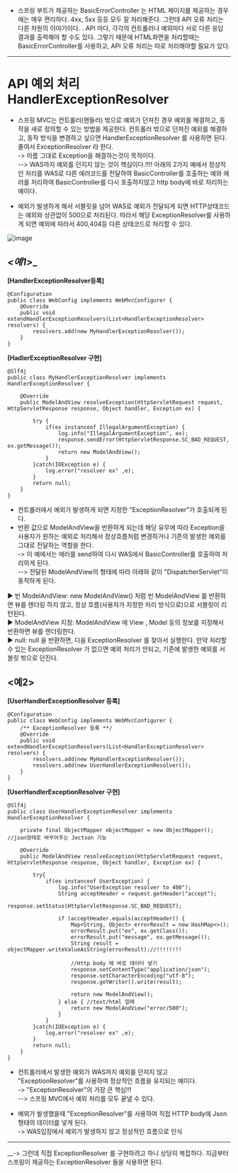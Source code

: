 - 스프링 부트가 제공하는 BasicErrorController 는 HTML 페이지를 제공하는 경우에는 매우 편리하다. 4xx, 5xx 등등 모두 잘 처리해준다. 그런데 API 오류 처리는 다른 차원의 이야기이다. . API 마다, 각각의 컨트롤러나 예외마다 서로 다른 응답 결과를 출력해야 할 수도 있다.
그렇기 때문에 HTML화면을 처리할때는 BasicErrorController를 사용하고, API 오류 처리는 따로 처리해야할 필요가 있다.
----------------------------------

__API 예외 처리 HandlerExceptionResolver__
==================================
- 스프링 MVC는 컨트롤러(핸들러) 밖으로 예외가 던져진 경우 예외를 해결하고, 동작을 새로 정의할 수 있는 방법을 제공한다. 컨트롤러 밖으로 던져진 예외를 해결하고, 동작 방식을 변경하고 싶으면 HandlerExceptionResolver 를 사용하면 된다. 줄여서 ExceptionResolver 라 한다.             
-> 이름 그대로 Exception을 해결하는것이 목적이다.      
--> WAS까지 예외를 던지지 않는 것이 핵심이다.!!!! 아래의 2가지 예에서 정상적인 처리를 WAS로 다른 에러코드를 전달하여 BasicController를 호출하는 예와 에러를 처리하여 BasicController를 다시 호출하지않고 http body에 바로 처리하는 예이다.

- 예외가 발생하게 해서 서블릿을 넘어 WAS로 예외가 전달되게 되면 HTTP상태코드는 예외와 상관없이 500으로 처리된다. 따라서 해당 ExceptionResolver를 사용하게 되면 예외에 따라서 400,404등 다른 상태코드로 처리할 수 있다.     

![image](https://user-images.githubusercontent.com/96917871/160661135-43e19b38-2565-4f02-bfec-2b425a69ea7f.png)


_<예1>__
----------------------------
__[HandlerExceptionResolver등록]__
```
@Configuration
public class WebConfig implements WebMvcConfigurer {
    @Override
    public void extendHandlerExceptionResolvers(List<HandlerExceptionResolver> resolvers) {
        resolvers.add(new MyHandlerExceptionResolver());
    }
}
```

__[HadlerExceptionResolver 구현]__
```
@Slf4j
public class MyHandlerExceptionResolver implements HandlerExceptionResolver {

    @Override
    public ModelAndView resolveException(HttpServletRequest request, HttpServletResponse response, Object handler, Exception ex) {

        try {
            if(ex instanceof IllegalArgumentException) {
                log.info("IllegalArgumentException", ex);
                response.sendError(HttpServletResponse.SC_BAD_REQUEST, ex.getMessage());
                return new ModelAndView();
            }
        }catch(IOException e) {
            log.error("resolver ex" ,e);
        }
        return null;
    }
}
```
- 컨트롤러에서 예외가 발생하게 되면 지정한 "ExceptionResolver"가 호출되게 된다.
- 반환 값으로 ModelAndView을 반환하게 되는데 해당 유무에 따라 Exception을 사용자가 원하는 예외로 처리해서 정상흐름처럼 변경하거나 기존의 발생한 예외를 그대로 전달하는 역할을 한다.     
-> 이 예에서는 에러를 send하여 다시 WAS에서 BasicController를 호출하여 처리하게 된다.      
--> 전달된 ModelAndView의 형태에 따라 아래와 같이 "DispatcherServlet"이 동작하게 된다.     


▶ 빈 ModelAndView: new ModelAndView() 처럼 빈 ModelAndView 를 반환하면 뷰를 렌더링 하지 않고, 정상 흐름(사용자가 지정한 처리 방식으로)으로 서블릿이 리턴된다.                     
▶ ModelAndView 지정: ModelAndView 에 View , Model 등의 정보를 지정해서 반환하면 뷰를 렌더링한다.                 
▶ null: null 을 반환하면, 다음 ExceptionResolver 를 찾아서 실행한다. 만약 처리할 수 있는 ExceptionResolver 가 없으면 예외 처리가 안되고, 기존에 발생한 예외를 서블릿 밖으로 던진다.          



__<예2>__
---------------------------    
__[UserHandlerExceptionResolver 등록]__
```
@Configuration
public class WebConfig implements WebMvcConfigurer {
    /** ExceptionResolver 등록 **/
    @Override
    public void extendHandlerExceptionResolvers(List<HandlerExceptionResolver> resolvers) {
        resolvers.add(new MyHandlerExceptionResolver());
        resolvers.add(new UserHandlerExceptionResolver());
    }
}
```

__[UserHandlerExceptionResolver 구현]__
```
@Slf4j
public class UserHandlerExceptionResolver implements HandlerExceptionResolver {

    private final ObjectMapper objectMapper = new ObjectMapper(); //json형태로 바꾸어주는 Jectson 기능

    @Override
    public ModelAndView resolveException(HttpServletRequest request, HttpServletResponse response, Object handler, Exception ex) {

        try{
            if(ex instanceof UserException) {
                log.info("UserException resolver to 400");
                String acceptHeader = request.getHeader("accept");
                response.setStatus(HttpServletResponse.SC_BAD_REQUEST);

                if (acceptHeader.equals(acceptHeader)) {
                    Map<String, Object> errorResult = new HashMap<>();
                    errorResult.put("ex", ex.getClass());
                    errorResult.put("message", ex.getMessage());
                    String result = objectMapper.writeValueAsString(errorResult);//!!!!!!!!

                    //Http body 에 바로 데이터 넣기
                    response.setContentType("application/json");
                    response.setCharacterEncoding("utf-8");
                    response.getWriter().write(result);

                    return new ModelAndView();
                } else { //text/html 일때
                    return new ModelAndView("error/500");
                }
            }
        }catch(IOException e) {
            log.error("resolver ex" ,e);
        }
        return null;
    }
}
```
- 컨트롤러에서 발생한 예외가 WAS까지 예외를 던지지 않고 "ExceptionResolver"를 사용하여 정상적인 흐름을 유지되는 예이다.    
-> "ExceptionResolver"의 가장 큰 핵심!!!   
--> 스프링 MVC에서 예외 처리를 모두 끝낼 수 있다.

- 예외가 발생했을때 "ExceptionResolver"를 사용하여 직접 HTTP body에 Json형태의 데이터를 넣게 된다.     
-> WAS입장에서 예외가 발생하지 않고 정상적인 흐름으로 인식   

----------------------------------------
__-> 그런데 직접 ExceptionResolver 를 구현하려고 하니 상당히 복잡하다. 지금부터 스프링이 제공하는 ExceptionResolver 들을 사용하면 된다.

  
